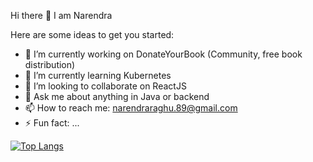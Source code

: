 Hi there 👋 I am Narendra

Here are some ideas to get you started:

- 🔭 I’m currently working on DonateYourBook (Community, free book distribution)
- 🌱 I’m currently learning Kubernetes
- 👯 I’m looking to collaborate on ReactJS
- 💬 Ask me about anything in Java or backend
- 📫 How to reach me: narendraraghu.89@gmail.com
- ⚡ Fun fact: ...


[![Top Langs](https://github-readme-stats.vercel.app/api/top-langs/?username=narendraraghu)](https://github.com/narendraraghu/github-readme-stats)
